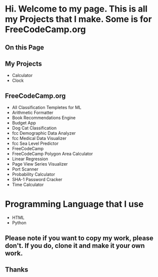 # Hi. Welcome to my page. This is all my Projects that I make. Some is for FreeCodeCamp.org

## On this Page

## My Projects
- Calculator
- Clock

## FreeCodeCamp.org
- All Classification Templetes for ML
- Arithmetic Formatter
- Book Recommendations Engine
- Budget App
- Dog Cat Classification
- fcc Demographic Data Analyzer
- fcc Medical Data Visualizer
- fcc Sea Level Predictor
- FreeCodeCamp
- FreeCodeCamp Polygon Area Calculator
- Linear Regression
- Page View Series Visualizer
- Port Scanner
- Probability Calculator
- SHA-1 Password Cracker
- Time Calculator

# Programming Language that I use
- HTML
- Python

## Please note if you want to copy my work, please don't. If you do, clone it and make it your own work.
## Thanks
